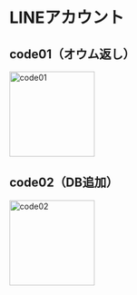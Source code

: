 # LINEアカウント

## code01（オウム返し）

<img width="150" height="150" alt="code01" src="https://github.com/user-attachments/assets/55832faa-b5bc-4968-8046-971b0c0c2778" />


## code02（DB追加）

<img width="150" height="150" alt="code02" src="https://github.com/user-attachments/assets/aed06eb4-8446-4263-b37e-acbd2d3c4d5e" />
